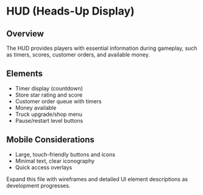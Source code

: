 # HUD (Heads-Up Display)

## Overview
The HUD provides players with essential information during gameplay, such as timers, scores, customer orders, and available money.

## Elements
- Timer display (countdown)
- Store star rating and score
- Customer order queue with timers
- Money available
- Truck upgrade/shop menu
- Pause/restart level buttons

## Mobile Considerations
- Large, touch-friendly buttons and icons
- Minimal text, clear iconography
- Quick access overlays

Expand this file with wireframes and detailed UI element descriptions as development progresses. 